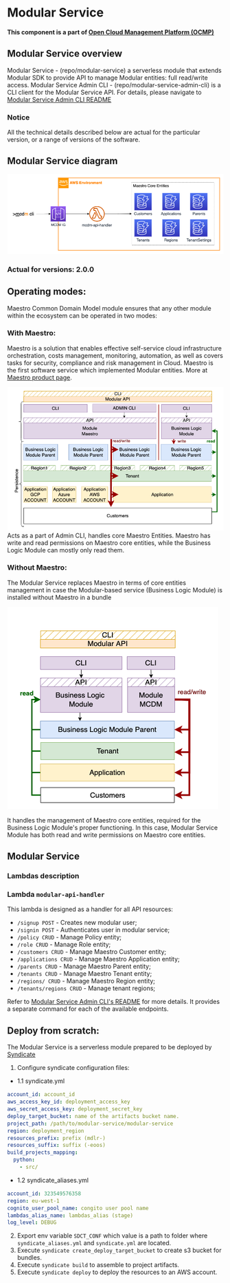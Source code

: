 # Modular Service

#### This component is a part of [Open Cloud Management Platform (OCMP)](https://git.epam.com/epmc-eoos/open-cloud-management-platform-docs/-/blob/main/01_ocmp_service_architecture.pdf)

## Modular Service overview

Modular Service - (repo/modular-service) a serverless module that extends Modular SDK to provide API to manage Modular entities: full read/write access.
Modular Service Admin CLI - (repo/modular-service-admin-cli) is a CLI client for the Modular Service API. For details, please navigate to [Modular Service Admin CLI README](modular-service-admin-cli/README.md)

### Notice

All the technical details described below are actual for the particular
version, or a range of versions of the software.

## Modular Service diagram

![Modular Service](./docs/images/modular_components.png)  

### Actual for versions: 2.0.0

## Operating modes: 
Maestro Common Domain Model module ensures that any other module within the 
ecosystem can be operated in two modes:

### With Maestro:
Maestro is a solution that enables effective self-service cloud infrastructure orchestration, 
costs management, monitoring, automation, as well as covers tasks for security, 
compliance and risk management in Cloud. 
Maestro is the first software service which implemented Modular entities. 
More at [Maestro product page](https://www.maestrocontrol.cloud).


![Maestro With Modules Diagram](./docs/images/modular_maestro.png)  
Acts as a part of Admin CLI, handles core Maestro Entities. 
Maestro has write and read permissions on Maestro core entities, while the
Business Logic Module can mostly only read them.


### Without Maestro:
The Modular Service replaces Maestro in terms of core entities management in case 
the Modular-based service (Business Logic Module) is installed without Maestro in a bundle  

![Single Module Diagram](./docs/images/modular_single_module.png)  

It handles the management of Maestro core entities, required for the 
Business Logic Module's proper functioning. In this case, Modular Service Module has both 
read and write permissions on Maestro core entities.

## Modular Service
### Lambdas description

### Lambda `modular-api-handler`

This lambda is designed as a handler for all API resources:

* `/signup POST` - Creates new modular user;
* `/signin POST` - Authenticates user in modular service;
* `/policy CRUD` - Manage Policy entity;
* `/role CRUD` - Manage Role entity;
* `/customers CRUD` - Manage Maestro Customer entity;
* `/applications CRUD` - Manage Maestro Application entity;
* `/parents CRUD` - Manage Maestro Parent entity;
* `/tenants CRUD` - Manage Maestro Tenant entity;
* `/regions/ CRUD` - Manage Maestro Region entity;
* `/tenants/regions CRUD` - Manage tenant regions;

Refer to [Modular Service Admin CLI's README](modular-service-admin-cli/README.md) for more details. It provides a separate
command for each of the available endpoints.

## Deploy from scratch:

The Modular Service is a serverless module prepared to be deployed by [Syndicate](https://github.com/epam/aws-syndicate)

1. Configure syndicate configuration files:

- 1.1 syndicate.yml

```yaml
account_id: account_id
aws_access_key_id: deployment_access_key
aws_secret_access_key: deployment_secret_key
deploy_target_bucket: name of the artifacts bucket name.
project_path: /path/to/modular-service/modular-service
region: deployment_region
resources_prefix: prefix (mdlr-)
resources_suffix: suffix (-eoos)
build_projects_mapping:
  python:
    - src/
```

- 1.2 syndicate_aliases.yml

```yaml
account_id: 323549576358
region: eu-west-1
cognito_user_pool_name: congito user pool name
lambdas_alias_name: lambdas_alias (stage)
log_level: DEBUG
```

2. Export env variable `SDCT_CONF` which value is a path to folder
   where `syndicate_aliases.yml` and `syndicate.yml` are located.
3. Execute `syndicate create_deploy_target_bucket` to create s3 bucket for
   bundles.
4. Execute `syndicate build` to assemble to project artifacts.
5. Execute `syndicate deploy` to deploy the resources to an AWS account.

